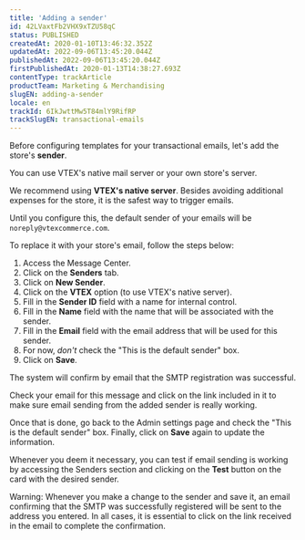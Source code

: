 ```yaml
---
title: 'Adding a sender'
id: 42LVaxtFb2VHX9xTZU58qC
status: PUBLISHED
createdAt: 2020-01-10T13:46:32.352Z
updatedAt: 2022-09-06T13:45:20.044Z
publishedAt: 2022-09-06T13:45:20.044Z
firstPublishedAt: 2020-01-13T14:38:27.693Z
contentType: trackArticle
productTeam: Marketing & Merchandising
slugEN: adding-a-sender
locale: en
trackId: 6IkJwttMw5T84mlY9RifRP
trackSlugEN: transactional-emails
---
```


Before configuring templates for your transactional emails, let's add the store's __sender__.

You can use VTEX's native mail server or your own store's server.

We recommend using __VTEX's native server__. Besides avoiding additional expenses for the store, it is the safest way to trigger emails.

Until you configure this, the default sender of your emails will be `noreply@vtexcommerce.com`.

To replace it with your store's email, follow the steps below:  

1. Access the Message Center.  
2. Click on the __Senders__ tab.  
3. Click on __New Sender__.  
4. Click on the __VTEX__ option (to use VTEX's native server).  
5. Fill in the __Sender ID__ field with a name for internal control.  
6. Fill in the __Name__ field with the name that will be associated with the sender.  
7. Fill in the __Email__ field with the email address that will be used for this sender.  
8. For now, *don't* check the "This is the default sender" box.   
9. Click on __Save__.

The system will confirm by email that the SMTP registration was successful.
  
Check your email for this message and click on the link included in it to make sure email sending from the added sender is really working.

Once that is done, go back to the Admin settings page and check the "This is the default sender" box. Finally, click on __Save__ again to update the information.

Whenever you deem it necessary, you can test if email sending is working by accessing the Senders section and clicking on the __Test__ button on the card with the desired sender.

<div class="alert alert-warning">
Warning: Whenever you make a change to the sender and save it, an email confirming that the SMTP was successfully registered will be sent to the address you entered. In all cases, it is essential to click on the link received in the email to complete the confirmation.
</div>
  

